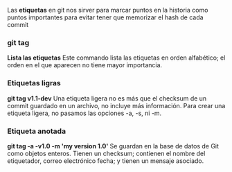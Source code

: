Las **etiquetas** en git nos sirver para marcar puntos en la historia como puntos importantes para evitar tener que memorizar el hash de cada commit

### git tag
**Lista las etiquetas**
Este commando lista las etiquetas en orden alfabético; el orden en el que aparecen no tiene mayor importancia.

### Etiquetas ligras
**git tag v1.1-dev**
Una etiqueta ligera no es más que el checksum de un commit guardado en un archivo, no incluye más información. Para crear una etiqueta ligera, no pasamos las opciones -a, -s, ni -m.


### Etiqueta anotada
**git tag -a -v1.0 -m 'my version 1.0'**
Se guardan en la base de datos de Git como objetos enteros. Tienen un checksum; contienen el nombre del etiquetador, correo electrónico fecha; y tienen un mensaje asociado.

